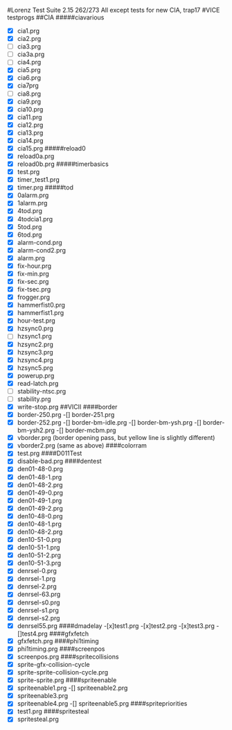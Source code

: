 #Lorenz Test Suite 2.15
262/273
All except tests for new CIA, trap17
#VICE testprogs
##CIA
#####ciavarious
- [x] cia1.prg
- [x] cia2.prg
- [ ] cia3.prg
- [ ] cia3a.prg
- [ ] cia4.prg
- [x] cia5.prg
- [x] cia6.prg
- [x] cia7prg
- [ ] cia8.prg
- [x] cia9.prg
- [x] cia10.prg
- [x] cia11.prg
- [x] cia12.prg
- [x] cia13.prg
- [x] cia14.prg
- [x] cia15.prg
#####reload0
- [x] reload0a.prg
- [x] reload0b.prg
#####timerbasics
- [x] test.prg
- [x] timer_test1.prg
- [x] timer.prg
#####tod
- [x] 0alarm.prg
- [x] 1alarm.prg
- [x] 4tod.prg
- [x] 4todcia1.prg
- [x] 5tod.prg
- [x] 6tod.prg
- [x] alarm-cond.prg
- [x] alarm-cond2.prg
- [x] alarm.prg
- [x] fix-hour.prg
- [x] fix-min.prg
- [x] fix-sec.prg
- [x] fix-tsec.prg
- [x] frogger.prg
- [x] hammerfist0.prg
- [x] hammerfist1.prg
- [x] hour-test.prg
- [x] hzsync0.prg
- [ ] hzsync1.prg
- [x] hzsync2.prg
- [x] hzsync3.prg
- [x] hzsync4.prg
- [x] hzsync5.prg
- [x] powerup.prg
- [x] read-latch.prg
- [ ] stability-ntsc.prg
- [ ] stability.prg
- [x] write-stop.prg
##VICII
####border
-[x] border-250.prg
-[] border-251.prg
-[x] border-252.prg
-[] border-bm-idle.prg
-[] border-bm-ysh.prg
-[] border-bm-ysh2.prg
-[] border-mcbm.prg
-[x] vborder.prg (border opening pass, but yellow line is slightly different)
-[x] vborder2.prg (same as above)
####colorram
-[x] test.prg
####D011Test
-[x] disable-bad.prg
####dentest
-[x] den01-48-0.prg
-[x] den01-48-1.prg
-[x] den01-48-2.prg
-[x] den01-49-0.prg
-[x] den01-49-1.prg
-[x] den01-49-2.prg
-[x] den10-48-0.prg
-[x] den10-48-1.prg
-[x] den10-48-2.prg
-[x] den10-51-0.prg
-[x] den10-51-1.prg
-[x] den10-51-2.prg
-[x] den10-51-3.prg
-[x] denrsel-0.prg
-[x] denrsel-1.prg
-[x] denrsel-2.prg
-[x] denrsel-63.prg
-[x] denrsel-s0.prg
-[x] denrsel-s1.prg
-[x] denrsel-s2.prg
-[x] denrsel55.prg
####dmadelay
-[x]test1.prg
-[x]test2.prg
-[x]test3.prg
-[]test4.prg
####gfxfetch
-[x] gfxfetch.prg
####phi1timing
-[x] phi1timing.prg
####screenpos
-[x] screenpos.prg
####spritecollisions
-[x] sprite-gfx-collision-cycle
-[x] sprite-sprite-collision-cycle.prg
-[x] sprite-sprite.prg
####spriteenable
-[x] spriteenable1.prg
-[] spriteenable2.prg
-[x] spriteenable3.prg
-[x] spriteenable4.prg
-[] spriteenable5.prg
####spritepriorities
-[x] test1.prg
####spritesteal
-[x] spritesteal.prg